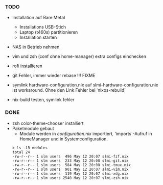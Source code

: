 ### TODO

- Installation auf Bare Metal
  - Installations USB-Stich
  - Laptop (t460s) partitionieren
  - Installation starten
- NAS in Betrieb nehmen
- vim und zsh (conf ohne home-manager) extra configs einchecken
- rofi installieren

- git Fehler, immer wieder rebase !!! FIXME

- symlink hardware-configuration.nix auf slmi-hardware-configuration.nix ist workaround. Ohne den Link Fehler bei 'nixos-rebuild`
- nix-build testen, symlink fehler

### DONE
- zsh color-theme-chooser installiert
- Paketmodule gebaut
  - Module werden in _*configuration.nix*_ importiert, 'imports`-Aufruf in HomeManager und in Systemconfiguration.
  ```
  > ls -lR modules
  total 24
  -rw-r--r-- 1 slm users  496 May 12 20:07 slmi-fzf.nix
  -rw-r--r-- 1 slm users  233 May 12 20:08 slmi-git.nix
  -rw-r--r-- 1 slm users  584 May 12 20:08 slmi-tmux.nix
  -rw-r--r-- 1 slm users  901 May 12 20:07 slmi-vim.nix
  -rw-r--r-- 1 slm users  119 May 12 20:07 slmi-xdg.nix
  -rw-r--r-- 1 slm users 2540 May 12 20:07 slmi-zsh.nix
  ```
